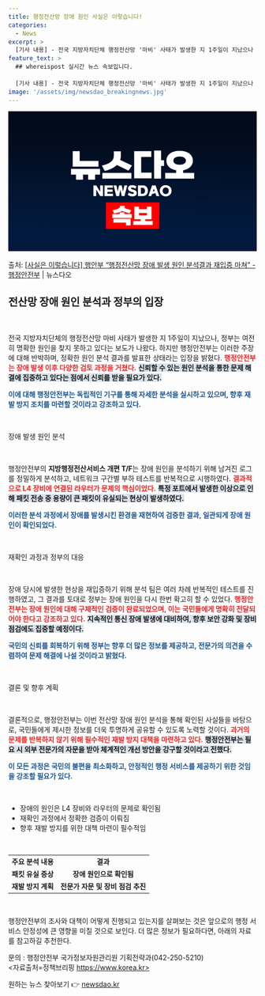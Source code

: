 ```yaml
---
title: 행정전산망 장애 원인 사실은 이렇습니다!
categories:
  - News
excerpt: >
  [기사 내용] - 전국 지방자치단체 행정전산망 '마비' 사태가 발생한 지 1주일이 지났으나 정부는 여전히 명…
feature_text: >
  ## whereispost 실시간 뉴스 속보입니다.

  [기사 내용] - 전국 지방자치단체 행정전산망 '마비' 사태가 발생한 지 1주일이 지났으나 정부는 여전히 명…
image: '/assets/img/newsdao_breakingnews.jpg'
---
```


![뉴스다오 속보](/assets/img/newsdao_breakingnews.jpg)

<p>출처: <a href="https://newsdao.kr/2661" rel="dofollow">[사실은 이렇습니다] 행안부 “행정전산망 장애 발생 원인 분석결과 재입증 마쳐” - 행정안전부</a> | 뉴스다오</p>

<h2 data-ke-size="size26">전산망 장애 원인 분석과 정부의 입장</h2>

<p data-ke-size="size16">&nbsp;</p>

전국 지방자치단체의 행정전산망 마비 사태가 발생한 지 1주일이 지났으나, 정부는 여전히 명확한 원인을 찾지 못하고 있다는 보도가 나왔다. 하지만 행정안전부는 이러한 주장에 대해 반박하며, 정확한 원인 분석 결과를 발표한 상태라는 입장을 밝혔다. <b><span style="color: #ee2323;">행정안전부는 장애 발생 이후 다양한 검토 과정을 거쳤다.</span></b> <b><span style="background-color: #21538527;">신뢰할 수 있는 원인 분석을 통한 문제 해결에 집중하고 있다는 점에서 신뢰를 받을 필요가 있다.</span></b> 

<b><span style="color: #1a5490;">이에 대해 행정안전부는 독립적인 기구를 통해 자세한 분석을 실시하고 있으며, 향후 재발 방지 조치를 마련할 것이라고 강조하고 있다.</span></b>

<p data-ke-size="size16">&nbsp;</p>

장애 발생 원인 분석
<p data-ke-size="size16">&nbsp;</p>

행정안전부의 <b>지방행정전산서비스 개편 T/F</b>는 장애 원인을 분석하기 위해 남겨진 로그를 정밀하게 분석하고, 네트워크 구간별 부하 테스트를 반복적으로 시행하였다. <b><span style="color: #ee2323;">결과적으로 L4 장비에 연결된 라우터가 문제의 핵심이었다.</span></b> <b><span style="background-color: #21538527;">특정 포트에서 발생한 이상으로 인해 패킷 전송 중 용량이 큰 패킷이 유실되는 현상이 발생하였다.</span></b> 

<b><span style="color: #1a5490;">이러한 분석 과정에서 장애를 발생시킨 환경을 재현하여 검증한 결과, 일관되게 장애 원인이 확인되었다.</span></b>

<p data-ke-size="size16">&nbsp;</p>

재확인 과정과 정부의 대응
<p data-ke-size="size16">&nbsp;</p>

장애 당시에 발생한 현상을 재입증하기 위해 분석 팀은 여러 차례 반복적인 테스트를 진행하였고, 그 결과를 토대로 정부는 장애 원인을 다시 한번 확고히 할 수 있었다. <b><span style="color: #ee2323;">행정안전부는 장애 원인에 대해 구체적인 검증이 완료되었으며, 이는 국민들에게 명확히 전달되어야 한다고 강조하고 있다.</span></b> <b><span style="background-color: #21538527;">지속적인 통신 장애 발생에 대비하여, 향후 보안 강화 및 장비 점검에도 집중할 예정이다.</span></b> 

<b><span style="color: #1a5490;">국민의 신뢰를 회복하기 위해 정부는 향후 더 많은 정보를 제공하고, 전문가의 의견을 수렴하여 문제 해결에 나설 것이라고 밝혔다.</span></b>

<p data-ke-size="size16">&nbsp;</p>

결론 및 향후 계획
<p data-ke-size="size16">&nbsp;</p>

결론적으로, 행정안전부는 이번 전산망 장애 원인 분석을 통해 확인된 사실들을 바탕으로, 국민들에게 제시한 정보를 더욱 투명하게 공유할 수 있도록 노력할 것이다. <b><span style="color: #ee2323;">과거의 문제를 반복하지 않기 위해 필수적인 재발 방지 대책을 마련하고 있다.</span></b> <b><span style="background-color: #21538527;">행정안전부는 필요 시 외부 전문가의 자문을 받아 체계적인 개선 방안을 강구할 것이라고 전했다.</span></b> 

<b><span style="color: #1a5490;">이 모든 과정은 국민의 불편을 최소화하고, 안정적인 행정 서비스를 제공하기 위한 것임을 강조할 필요가 있다.</span></b>

<p data-ke-size="size16">&nbsp;</p>

<ul>
    <li>장애의 원인은 L4 장비와 라우터의 문제로 확인됨</li>
    <li>재확인 과정에서 정확한 검증이 이뤄짐</li>
    <li>향후 재발 방지를 위한 대책 마련이 필수적임</li>
</ul>

<p data-ke-size="size16">&nbsp;</p>

<table>
    <tr>
        <td style="text-align: center; height: 17px;"><b>주요 분석 내용</b></td>
        <td style="text-align: center; height: 17px;"><b>결과</b></td>
    </tr>
    <tr>
        <td style="text-align: center; height: 17px;"><b>패킷 유실 증상</b></td>
        <td style="text-align: center; height: 17px;"><b>장애 원인으로 확인됨</b></td>
    </tr>
    <tr>
        <td style="text-align: center; height: 17px;"><b>재발 방지 계획</b></td>
        <td style="text-align: center; height: 17px;"><b>전문가 자문 및 장비 점검 추진</b></td>
    </tr>
</table>

<p data-ke-size="size16">&nbsp;</p>

행정안전부의 조사와 대책이 어떻게 진행되고 있는지를 살펴보는 것은 앞으로의 행정 서비스 안정성에 큰 영향을 미칠 것으로 보인다. 더 많은 정보가 필요하다면, 아래의 자료를 참고하길 추천한다.

문의 : 행정안전부 국가정보자원관리원 기획전략과(042-250-5210)<br>
<자료출처=정책브리핑 https://www.korea.kr> 

원하는 뉴스 찾아보기 👉 <a href="https://newsdao.kr" rel="dofollow">newsdao.kr</a>


